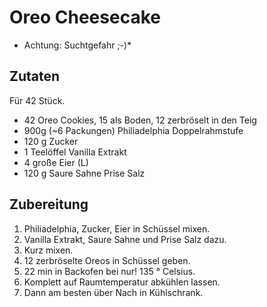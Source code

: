 # Oreo Cheesecake
* Achtung: Suchtgefahr ;-)*

## Zutaten
Für 42 Stück.

* 42 Oreo Cookies, 15 als Boden, 12 zerbröselt in den Teig
* 900g (~6 Packungen) Philiadelphia Doppelrahmstufe 
* 120 g Zucker
* 1 Teelöffel Vanilla Extrakt
* 4 große Eier (L)
* 120 g Saure Sahne
Prise Salz

## Zubereitung

1. Philiadelphia, Zucker, Eier in Schüssel mixen.
2. Vanilla Extrakt, Saure Sahne und Prise Salz dazu.
3. Kurz mixen.
4. 12 zerbröselte Oreos in Schüssel geben.
5. 22 min in Backofen bei nur! 135 ° Celsius.
6. Komplett auf Raumtemperatur abkühlen lassen.
7. Dann am besten über Nach in Kühlschrank.
